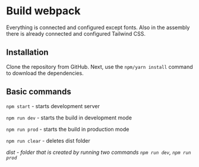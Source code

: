 # Build webpack
Everything is connected and configured except fonts.
Also in the assembly there is already connected and configured Tailwind CSS.

## Installation
Clone the repository from 
GitHub. Next, use the `npm/yarn install` 
command to download the dependencies.

## Basic commands
`npm start` - starts development server

`npm run dev` - starts the build in development mode

`npm run prod` - starts the build in production mode

`npm run clear` - deletes dist folder

_dist - folder that is created by 
running two commands `npm run dev`, 
`npm run prod`_ 
